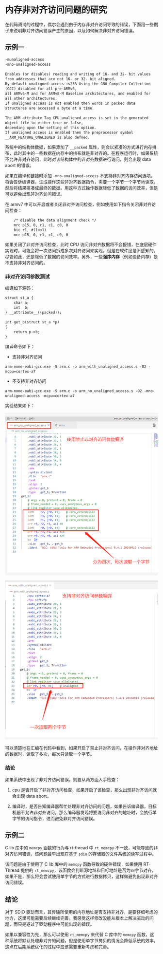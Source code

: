 # 内存非对齐访问问题的研究

在代码调试的过程中，偶尔会遇到由于内存非对齐访问导致的错误，下面用一些例子来说明非对齐访问错误产生的原因，以及如何解决非对齐访问错误。

## 示例一

```
-munaligned-access
-mno-unaligned-access

Enables (or disables) reading and writing of 16- and 32- bit values from addresses that are not 16- or 32- bit aligned. 
By default unaligned access is238 Using the GNU Compiler Collection (GCC) disabled for all pre-ARMv6, 
all ARMv6-M and for ARMv8-M Baseline architectures, and enabled for all other architectures. 
If unaligned access is not enabled then words in packed data structures are accessed a byte at a time.

The ARM attribute Tag_CPU_unaligned_access is set in the generated object file to either true or false, 
depending upon the setting of this option. 
If unaligned access is enabled then the preprocessor symbol __ARM_FEATURE_UNALIGNED is also defned.
```

系统中的结构体数据，如果添加了 `__packed` 属性，则会以紧凑的方式进行内存排布，此时其中的一些数据在内存中的排布就是非对齐的。在程序运行时，如果系统不允许非对齐访问，此时对该结构体中的非对齐数据进行访问，则会出现 data abort 的错误。

如果在编译和链接时添加 `-mno-unaligned-access` 不支持非对齐内存访问选项，将会告诉编译器，生成操作这些非对齐数据指令，需要一个字节一个字节地读取，然后将结果拼凑成最终的数据。用这种方式操作数据降低了数据的访问效率，但是可以避免出现非对齐访问错误。

在 armv7 中可以开启或者关闭非对齐访问检查，例如使用如下指令关闭非对齐访问检查：

```
    /* disable the data alignment check */
    mrc p15, 0, r1, c1, c0, 0
    bic r1, #(1<<1)
    mcr p15, 0, r1, c1, c0, 0
```
如果关闭了非对齐访问检查，此时 CPU 访问非对齐数据将不会报错，在底层硬件实现时，可能会将一次访问拆成多次对齐访问来实现，但是在软件层是不感知的。尽管如此，还是降低了数据的访问效率。另外，一些**强序内存**（例如设备内存）是不支持非对齐访问的。

### 非对齐访问参数测试

编译如下源码：

```
struct st_a {
    char a;
    int  b;
} __attribute__((packed));

int get_b(struct st_a *p)
{
    return p->b;
}
```

编译命令如下：

- 支持非对齐访问
```
arm-none-eabi-gcc.exe -S arm.c -o arm_with_unaligned_access.s -O2 -mcpu=cortex-a7
```

- 不支持非对齐访问
```
arm-none-eabi-gcc.exe -S arm.c -o arm_no_unaligned_access.s -O2 -mno-unaligned-access -mcpu=cortex-a7
```

实验结果如下：

![1598435852830](figures/1598435852830.png)

![1598435867798](figures/1598435867798.png)

可以清楚地在汇编在代码中看到，如果开启了禁止非对齐访问，在操作非对齐地址的数据时，读取了多次，每次只读取一个字节。

### 结论

如果系统中出现了非对齐访问错误，则要从两方面入手检查：

1.  cpu 是否开启了非对齐访问检查，如果开启了该检查，那么出现非对齐访问就会出现 data abort。

2. 编译时，是否告知编译器帮忙处理非对齐访问的问题，如果告诉编译器，目标机器不允许非对齐访问，那么编译器发现将要访问非对齐的地址时，会执行单字节的访问指令，进而避免非对齐访问错误。

## 示例二

C lib 库中的 `memcpy` 函数的行为与 rt-thread 中 `rt_memcpy` 不一致，可能导致的非对齐访问错误，该问题最早出现在基于 `sdio` 的存储器的文件系统的读写过程中。

该问题是由于使用了 C lib 库中的 `memcpy` 函数导致的硬件错误，如果使用 RT-Thread 提供的 `rt_memcpy`，该函数会判断源地址和目标地址是否为四字节对齐，如果不是，那么将会尝试使用单字节的方式进行数据拷贝，这样做避免出现非对齐访问错误。

## 结论

对于 SDIO 驱动而言，其传输所使用的内存地址是否支持非对齐，是要仔细考虑的地方，这里可能需要后续继续完善。我感觉这样修改没能从根本上解决驱动的问题，而只是避过了驱动程序中可能出现的错误。

如果以兼容性为先，那么可以使用 `rt_memcpy` 来代替 C 库中的  `memcpy` 函数，这种系统将默认处理非对齐的问题，但是使用单字节拷贝的情况会降低系统的效率，这点在后期系统优化的过程中应该需要重新考虑和完善。